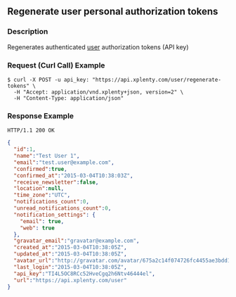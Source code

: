 ## Regenerate user personal authorization tokens

### Description
Regenerates authenticated [user](https://github.com/xplenty/xplenty-api-doc-v2/blob/master/resources/user.md) authorization tokens (API key)

### Request (Curl Call) Example
```shell
$ curl -X POST -u api_key: "https://api.xplenty.com/user/regenerate-tokens" \
  -H "Accept: application/vnd.xplenty+json, version=2" \
  -H "Content-Type: application/json"
```

### Response Example
```HTTP
HTTP/1.1 200 OK
```

```json
{
  "id":1,
  "name":"Test User 1",
  "email":"test.user@example.com",
  "confirmed":true,
  "confirmed_at":"2015-03-04T10:38:03Z",
  "receive_newsletter":false,
  "location":null,
  "time_zone":"UTC",
  "notifications_count":0,
  "unread_notifications_count":0,
  "notification_settings": { 
    "email": true, 
    "web": true 
  },
  "gravatar_email":"gravatar@example.com",
  "created_at":"2015-03-04T10:38:05Z",
  "updated_at":"2015-03-04T10:38:05Z",
  "avatar_url":"http://gravatar.com/avatar/675a2c14f074726fc4455ae3bdd1151f.png?d=retro&s=140",
  "last_login":"2015-03-04T10:38:05Z",
  "api_key":"TI4L5OC8RCc52HveCgq2h6Ntv46444el",
  "url":"https://api.xplenty.com/user"
}
```

